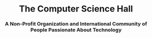 <h1 align="center">The Computer Science Hall</h1>
<h3 align="center">A Non-Profit Organization and International Community of People Passionate About Technology</h3>

